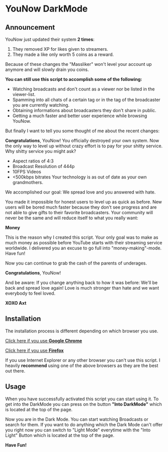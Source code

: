 # YouNow DarkMode

## Announcement

YouNow just updated their system **2 times**:

1. They removed XP for likes given to streamers.
2. They made a like only worth 5 coins as a reward.

Because of these changes the "Massliker" won't level your account up anymore and will slowly drain you coins.

**You can still use this script to accomplish some of the following:**
* Watching broadcasts and don't count as a viewer nor be listed in the viewer-list.
* Spamming into all chats of a certain tag or in the tag of the broadcaster you are currently watching.
* Obtaining informations about broadcasters they don't share in public.
* Getting a much faster and better user experience while browsing YouNow.

But finally I want to tell you some thought of me about the recent changes:

**Congratulations**, YouNow! You officially destroyed your own system.
Now the only way to level up without crazy effort is to pay for your shitty service.
Why shitty service you might ask?
* Aspect ratios of 4:3
* Broadcast Resolution of 444p
* 10FPS Videos
* <500kbps bitrates 
Your technology is as out of date as your own grandmothers.

We accomplished our goal: We spread love and you answered with hate.

You made it impossible for honest users to level up as quick as before.
New users will be bored much faster because they don't see progress and are not able to give gifts to their favorite broadcasters.
Your community will never be the same and will reduce itself to what you really want:

**Money**

This is the reason why I created this script.
Your only goal was to make as much money as possible before YouTube starts with their streaming service worldwide.
I delivered you an excuse to go full into "money-making"-mode. Have fun!

Now you can continue to grab the cash of the parents of underages.

**Congratulations**, YouNow!

And be aware: If you change anything back to how it was before: We'll be back and spread love again!
Love is much stronger than hate and we want everybody to feel loved.

**XOXO Axt**

## Installation

The installation process is different depending on which browser you use.

[Click here if you use **Google Chrome**](https://github.com/FluffyFishGames/JuhNau-Darkmode/blob/master/INSTALLATION-CHROME.md)

[Click here if you use **Firefox**](https://github.com/FluffyFishGames/JuhNau-Darkmode/blob/master/INSTALLATION-FIREFOX.md)

If you use Internet Explorer or any other browser you can't use this script. I heavily **recommend** using one of the above browsers as they are the best out there.

## Usage

When you have successfully activated this script you can start using it. To get into the DarkMode you can press on the button **"Into DarkMode"** which is located at the top of the page.

Now you are in the Dark Mode. You can start watching Broadcasts or search for them. If you want to do anything which the Dark Mode can't offer you right now you can switch to "Light Mode" everytime with the "Into Light" Button which is located at the top of the page.

**Have Fun!**